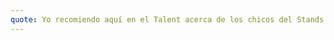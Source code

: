 ```yaml
---
quote: Yo recomiendo aquí en el Talent acerca de los chicos del Stands es que es muy agradable obtener los beneficios que tiene github como git en cuanto a sus repositorios 
---
```

